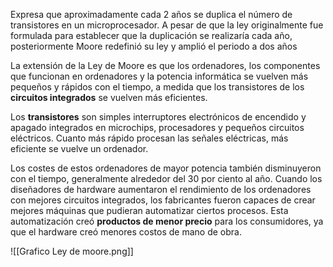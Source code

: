 Expresa que aproximadamente cada 2 años se duplica el número de transistores en un microprocesador. A pesar de que la ley originalmente fue formulada para establecer que la duplicación se realizaría cada año, posteriormente Moore redefinió su ley y amplió el periodo a dos años

La extensión de la Ley de Moore es que los ordenadores, los componentes que funcionan en ordenadores y la potencia informática se vuelven más pequeños y rápidos con el tiempo, a medida que los transistores de los **circuitos integrados** se vuelven más eficientes.

Los **transistores** son simples interruptores electrónicos de encendido y apagado integrados en microchips, procesadores y pequeños circuitos eléctricos. Cuanto más rápido procesan las señales eléctricas, más eficiente se vuelve un ordenador.

Los costes de estos ordenadores de mayor potencia también disminuyeron con el tiempo, generalmente alrededor del 30 por ciento al año. Cuando los diseñadores de hardware aumentaron el rendimiento de los ordenadores con mejores circuitos integrados, los fabricantes fueron capaces de crear mejores máquinas que pudieran automatizar ciertos procesos. Esta automatización creó **productos de menor precio** para los consumidores, ya que el hardware creó menores costos de mano de obra.

![[Grafico Ley de moore.png]]